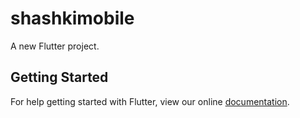 # shashkimobile

A new Flutter project.

## Getting Started

For help getting started with Flutter, view our online
[documentation](https://flutter.io/).
